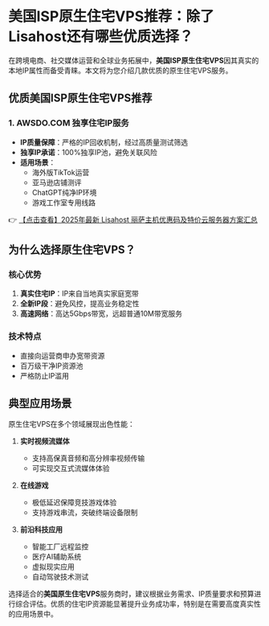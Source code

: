# 美国ISP原生住宅VPS推荐：除了Lisahost还有哪些优质选择？

在跨境电商、社交媒体运营和全球业务拓展中，**美国ISP原生住宅VPS**因其真实的本地IP属性而备受青睐。本文将为您介绍几款优质的原生住宅VPS服务。

## 优质美国ISP原生住宅VPS推荐

### 1. AWSDO.COM 独享住宅IP服务
- **IP质量保障**：严格的IP回收机制，经过高质量测试筛选
- **独享IP承诺**：100%独享IP池，避免关联风险
- **适用场景**：
  - 海外版TikTok运营
  - 亚马逊店铺测评
  - ChatGPT纯净IP环境
  - 游戏工作室专用线路

👉 [【点击查看】2025年最新 Lisahost 丽萨主机优惠码及特价云服务器方案汇总](https://bit.ly/lisazhuji)

## 为什么选择原生住宅VPS？

### 核心优势
1. **真实住宅IP**：IP来自当地真实家庭宽带
2. **全新IP段**：避免风控，提高业务稳定性
3. **高速网络**：高达5Gbps带宽，远超普通10M带宽服务

### 技术特点
- 直接向运营商申办宽带资源
- 百万级干净IP资源池
- 严格防止IP滥用

## 典型应用场景

原生住宅VPS在多个领域展现出色性能：

1. **实时视频流媒体**
   - 支持高保真音频和高分辨率视频传输
   - 可实现交互式流媒体体验

2. **在线游戏**
   - 极低延迟保障竞技游戏体验
   - 支持游戏串流，突破终端设备限制

3. **前沿科技应用**
   - 智能工厂远程监控
   - 医疗AI辅助系统
   - 虚拟现实应用
   - 自动驾驶技术测试

选择适合的**美国原生住宅VPS**服务商时，建议根据业务需求、IP质量要求和预算进行综合评估。优质的住宅IP资源能显著提升业务成功率，特别是在需要高度真实性的应用场景中。